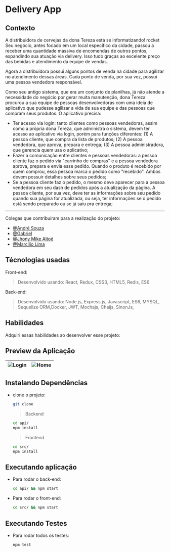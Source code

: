 # Delivery App

## Contexto

A distribuidora de cervejas da dona Tereza está se informatizando! rocket Seu negócio, antes focado em um local específico da cidade, passou a receber uma quantidade massiva de encomendas de outros pontos, expandindo sua atuação via delivery. Isso tudo graças ao excelente preço das bebidas e atendimento da equipe de vendas.

Agora a distribuidora possui alguns pontos de venda na cidade para agilizar no atendimento dessas áreas. Cada ponto de venda, por sua vez, possui uma pessoa vendedora responsável.

Como seu antigo sistema, que era um conjunto de planilhas, já não atende a necessidade do negócio por gerar muita manutenção, dona Tereza procurou a sua equipe de pessoas desenvolvedoras com uma ideia de aplicativo que pudesse agilizar a vida de sua equipe e das pessoas que compram seus produtos. O aplicativo precisa:

- Ter acesso via login: tanto clientes como pessoas vendedoras, assim como a própria dona Tereza, que administra o sistema, devem ter acesso ao aplicativo via login, porém para funções diferentes: (1) A pessoa cliente, que compra da lista de produtos; (2) A pessoa vendedora, que aprova, prepara e entrega; (3) A pessoa administradora, que gerencia quem usa o aplicativo;
- Fazer a comunicação entre clientes e pessoas vendedoras: a pessoa cliente faz o pedido via "carrinho de compras" e a pessoa vendedora aprova, prepara e envia esse pedido. Quando o produto é recebido por quem comprou, essa pessoa marca o pedido como "recebido". Ambos devem possuir detalhes sobre seus pedidos;
- Se a pessoa cliente faz o pedido, o mesmo deve aparecer para a pessoa vendedora em seu dash de pedidos após a atualização da página. A pessoa cliente, por sua vez, deve ter as informações sobre seu pedido quando sua página for atualizada, ou seja, ter informações se o pedido está sendo preparado ou se já saiu pra entrega;

<!-- 
> Utiliza a API []()
 -->

---

Colegas que contribuíram para a realização do projeto:

- [@André Souza](https://github.com/dedojs "github")
- [@Gabriel](https://github.com/gabsufrrj "github")
- [@Jhony Mike Altoé](https://github.com/JhonyAltoe "github")
- [@Marcilio Lima](https://github.com/MarcilioamiL "github")

## Técnologias usadas

Front-end:
> Desenvolvido usando: React, Redux, CSS3, HTML5, Redis, ES6

Back-end:
> Desenvolvido usando: Node.js, Express.js, Javascript, ES6, MYSQL, Sequelize ORM,Docker, JWT, Mochajs, Chaijs, SinonJs,

## Habilidades

Adquiri essas habilidades ao desenvolver esse projeto:

## Preview da Aplicação

| ![Login](./aplicacao-) | ![Home](./aplicacao-) |
| ----------- | ----------- |

## Instalando Dependências

- clone o projeto:

  ```bash
  git clone 
  ```

  > Backend

  ```bash
  cd api/ 
  npm install
  ```

  > Frontend

  ```bash
  cd src/
  npm install
  ```

## Executando aplicação

- Para rodar o back-end:

  ```bash
  cd api/ && npm start
  ```

- Para rodar o front-end:

  ```bash
  cd src/ && npm start
  ```

## Executando Testes

- Para rodar todos os testes:

  ```bash
  npm test
  ```
